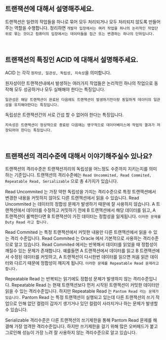 ## 트랜잭션에 대해서 설명해주세요.

트랜잭션은 일련의 작업들을 하나로 묶어 모두 처리되거나 모두 처리되지 않도록 만들어 주는 역할을 수행합니다. 정리하면 `개발자 입장에서는 여러 작업을 하나의 논리적인 작업단위로 묶는 것이고 컴퓨터의 입장에서는 데이터들을 접근 또는 변경하는 하나의 단위입니다.`

<br>

## 트랜잭션의 특징인 ACID 에 대해서 설명해주세요.

ACID 는 각각 `원자성, 일관성, 독립성, 지속성`을 의미합니다.

원자성이란 트랜잭션내에서 발생하는 여러가지 작업들은 논리적인 하나의 작업으로 동작해 모두 성공하거나 모두 실패해야 한다는 특징입니다.

`일관성은 해당 트랜잭션이 완료된 다음에도 트랜잭션이 발생하기전이랑 동일하게 데이터의 일관성을 유지해야한다는 특징입니다.`

독립성은 트랜잭션간의 서로 간섭 할 수 없어야 한다는 특징입니다.

`지속성은 트랜잭션이 정상적으로 종료된 다음에는 영구적으로 데이터베이스에 작업의 결과가 저장되어야 한다는 특징입니다.`

<br>

## 트랜잭션의 격리수준에 대해서 이야기해주실수 있나요?

트랜잭션의 격리수준은 트랜잭션끼리의 독립성을 어느정도 수준까지 지키는지를 의미하는 기준입니다. 트랜잭션의 격리수준에는 `Read Uncommited, Read Commited, Repeatable Read, Serializable` 으로 총 4가지가 있습니다.

Read Uncommited 는 가장 약한 독립성을 가지는 격리수준으로 특정 트랜잭션에서 변경한 내용을 커밋하지 않아도 다른 트랜잭션에서 읽을 수 있습니다. Read Uncommited 는 데이터의 정합성 문제가 발생하기 때문에 잘 사용하지 않습니다. A 트랜잭션에서 데이터를 수정하고 커밋하기 전에 B 트랜잭션에서 해당 데이터를 읽고, A 트랜잭션이 롤백한다면 B 트랜잭션이 가진 데이터는 정합성을 잃게됩니다. `이러한 문제를 Duty Read 라고 합니다.`

Read Commited 는 특정 트랜잭션에서 커밋한 내용만 다른 트랜잭션에서 읽을 수 있는 격리 수준입니다. Read Commited 는 Oracle 에서 기본적으로 사용하는 격리수준으로 알고 있습니다. Read Commited 에서는 반복해서 데이터를 읽었을 때 정합성이 깨질수 있는 문제가 존재합니다. 예를들면 A 트랜잭션에서 데이터를 읽고 B 트랜잭션에서 수정된 데이터를 커밋하고, A 트랜잭션이 다시한번 데이터를 읽으면 처음 읽은 데이터와 다르기 때문에 정합성이 깨지게 됩니다. `이러한 문제를 Repeatable Read 문제라고 합니다.`

Repeatable Read 는 반복되는 읽기에도 정합성 문제가 발생하지 않는 격리수준입니다. Repeatable Read 는 현재 트랜잭션보다 먼저 시작된 트랜잭션이 커밋한 데이터만 읽을 수 있는 격리수준입니다. 하지만 Repeatable Read 는 `Pantom Read 라는 문제가 있습니다.` Pantom Read 는 특정 트랜잭션이 실행되고 있는데 다른 트랜잭션의 쓰기 작업으로 인해 없던 컬럼이 갑자기 생기거나 있던 컬럼이 사라지거나 하는 문제가 발생할 수 있습니다.

Serializable 격리수준은 다른 트랜잭션의 쓰기제한을 통해 Pantom Read 문제를 해결해 가장 엄격한 격리수준입니다. 하지만 쓰기제한을 걸기 위해 많은 오버헤드가 붙고 그로인해 성능이 가장 느려 잘 사용하지 않는 격리수준으로 알고 있습니다.